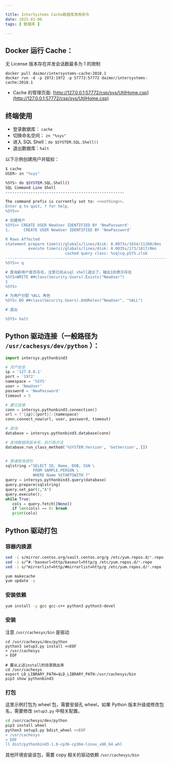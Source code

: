 ```yaml
---

title: InterSystems Cache数据库常用命令
date: 2025-01-06
tags: [ 数据库 ]

---
```


## Docker 运行 Cache：

无 License 版本存在并发会话数最多为 1 的限制

```
docker pull daimor/intersystems-cache:2018.1
docker run -d -p 1972:1972 -p 57772:57772 daimor/intersystems-cache:2018.1
```

-  Cache 的管理页面: [http://127.0.0.1:57772/csp/sys/UtilHome.csp](http://127.0.0.1:57772/csp/sys/UtilHome.csp)

## 终端使用

- 登录数据库： `cache`
- 切换命名空间： `zn "%sys"`
- 进入 SQL Shell：`do $SYSTEM.SQL.Shell()`
- 退出数据库：`halt`

以下示例创建用户并赋权：

```bash
$ cache
USER> zn "%sys"

%SYS> do $SYSTEM.SQL.Shell()
SQL Command Line Shell
----------------------------------------------------

The command prefix is currently set to: <<nothing>>.
Enter q to quit, ? for help.
%SYS>> 

# 创建用户
%SYS>> CREATE USER NewUser IDENTIFIED BY 'NewPassword'
1.      CREATE USER NewUser IDENTIFIED BY 'NewPassword'

0 Rows Affected
statement prepare time(s)/globals/lines/disk: 0.0073s/1654/11280/0ms
          execute time(s)/globals/lines/disk: 0.0035s/173/1817/0ms
                          cached query class: %sqlcq.pSYS.cls6
---------------------------------------------------------------------------
%SYS>> q

# 查询新用户是否存在，注意已经从sql shell退出了，输出1则表示存在
%SYS>WRITE ##class(Security.Users).Exists("NewUser")
1
%SYS>

# 为用户分配 %ALL 角色
%SYS> DO ##class(Security.Users).AddRoles("NewUser", "%ALL")

# 退出

%SYS> halt
```

## Python 驱动连接（一般路径为 `/usr/cachesys/dev/python` ）：

```python
import intersys.pythonbind3

# 资产信息
ip = '127.0.0.1'
port = '1972'
namespace = '%SYS'
user = 'NewUser'
password = 'NewPassword'
timeout = 5

# 建立连接
conn = intersys.pythonbind3.connection()
url = f'{ip}[{port}]:{namespace}'
conn.connect_now(url, user, password, timeout)

# 查询
database = intersys.pythonbind3.database(conn)

# 查询数据库版本号，执行类方法
database.run_class_method('%SYSTEM.Version', 'GetVersion', [])


# 普通查询语句
sqlstring ="SELECT ID, Name, DOB, SSN \
            FROM SAMPLE.PERSON \
            WHERE Name %STARTSWITH ?"
query = intersys.pythonbind3.query(database)
query.prepare(sqlstring)
query.set_par(1,"A")
query.execute();
while True:
   cols = query.fetch([None])
   if len(cols) == 0: break
   print(cols)
```

## Python 驱动打包

### 容器内换源

```bash
sed -i s/mirror.centos.org/vault.centos.org/g /etc/yum.repos.d/*.repo
sed -i s/^#.*baseurl=http/baseurl=http/g /etc/yum.repos.d/*.repo
sed -i s/^mirrorlist=http/#mirrorlist=http/g /etc/yum.repos.d/*.repo

yum makecache
yum update -y
```

### 安装依赖

```bash
yum install -y gcc gcc-c++ python3 python3-devel
```

### 安装

注意 `/usr/cachesys/bin` 是驱动

```
cd /usr/cachesys/dev/python
python3 setup3.py install <<EOF
> /usr/cachesys
> EOF

# 要从上述install的目录跳出来
cd /usr/cachesys
export LD_LIBRARY_PATH=$LD_LIBRARY_PATH:/usr/cachesys/bin
pip3 show pythonbind3
```

### 打包

这里示例打包为 wheel 包，需要安装孔 wheel，如果 Python 版本升级或修改包名，需要修改 `setup3.py` 中相关配置。

```bash
cd /usr/cachesys/dev/python
pip3 install wheel
python3 setup3.py bdist_wheel <<EOF
> /usr/cachesys
> EOF
ll dist/pythonbind3-1.0-cp36-cp36m-linux_x86_64.whl

```

其他环境安装该包，需要 copy 相关的驱动依赖 `/usr/cachesys/bin`